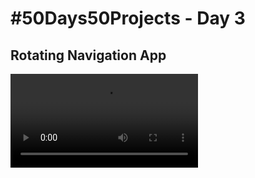 # #50Days50Projects - Day 3

## Rotating Navigation App

![](/03-Rotating_Navigation/ezgif.com-gif-maker.mp4)